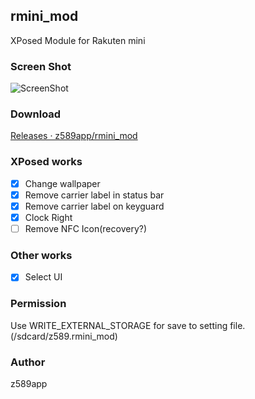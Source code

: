 ## rmini_mod
XPosed Module for Rakuten mini

### Screen Shot
![ScreenShot](https://raw.githubusercontent.com/z589app/xposed_rakuten_mini/master/images/ss.png "Screen Shot")

### Download
[Releases · z589app/rmini_mod](https://github.com/z589app/rmini_mod/releases)

### XPosed works
- [x] Change wallpaper
- [x] Remove carrier label in status bar
- [x] Remove carrier label on keyguard
- [x] Clock Right
- [ ] Remove NFC Icon(recovery?)

### Other works
- [x] Select UI

### Permission
Use WRITE_EXTERNAL_STORAGE for save to setting file.
(/sdcard/z589.rmini_mod)

### Author
z589app

